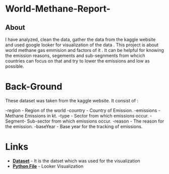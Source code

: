 # World-Methane-Report-
<h2>About</h2>
<p> I have analyzed, clean the data, gather the data from the kaggle website and used google looker for visualization of the data .
This project is about world methane gas emmision and factors of it . It can be helpful for knowing the emission reasons, segements and sub-segnments from whcich countries can focus on that and try to lower the emissions and low as possible.</p>

<h1>Back-Ground</h1>
<p>These dataset was taken from the kaggle website. It consist of :</p>

-region - Region of the world
-country - Country of Emission.
-emissions - Methane Emissions in kt.
-type - Sector from which emissions occur.
-Segment- Sub-sector from which emissions occur.
-reason - The reason for the emission.
-baseYear - Base year for the tracking of emissions.

<h1>Links</h1>

- [**Dataset**](https://www.kaggle.com/datasets/ashishraut64/global-methane-emissions) - It is the datset which was used for the visualization
- [**Python File**](https://lookerstudio.google.com/s/lPqN2lXjWrY) - Looker Visualization
